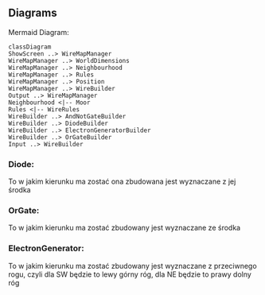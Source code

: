 ## Diagrams

Mermaid Diagram:

```mermaid
classDiagram
ShowScreen ..> WireMapManager
WireMapManager ..> WorldDimensions
WireMapManager ..> Neighbourhood
WireMapManager ..> Rules
WireMapManager ..> Position
WireMapManager ..> WireBuilder
Output ..> WireMapManager
Neighbourhood <|-- Moor
Rules <|-- WireRules
WireBuilder ..> AndNotGateBuilder
WireBuilder ..> DiodeBuilder
WireBuilder ..> ElectronGeneratorBuilder
WireBuilder ..> OrGateBuilder
Input ..> WireBuilder
```

### Diode:

To w jakim kierunku ma zostać ona zbudowana jest wyznaczane z jej środka

### OrGate:

To w jakim kierunku ma zostać zbudowany jest wyznaczane ze środka

### ElectronGenerator:

To w jakim kierunku ma zostać zbudowany jest wyznaczane z przeciwnego rogu, czyli dla SW będzie to lewy górny róg, dla
NE będzie to prawy dolny róg